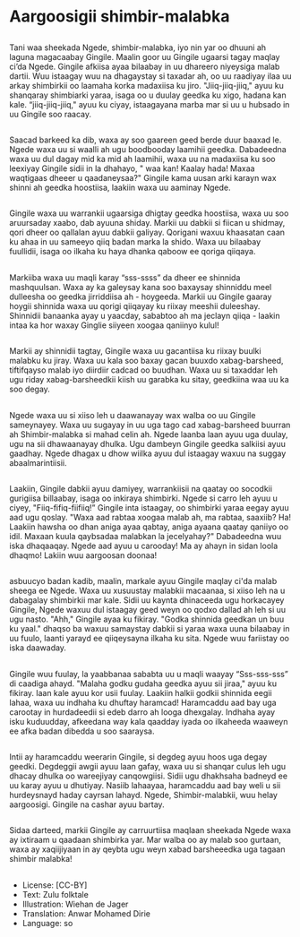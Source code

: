 # Aargoosigii shimbir-malabka

##
Tani waa sheekada Ngede, shimbir-malabka, iyo nin yar oo dhuuni ah laguna magacaabay Gingile. Maalin goor uu Gingile ugaarsi tagay maqlay ci’da Ngede. Gingile afkiisa ayaa bilaabay in uu dhareero niyeysiga malab dartii. Wuu istaagay wuu na dhagaystay si taxadar ah, oo uu raadiyay ilaa uu arkay shimbirkii oo laamaha korka madaxiisa ku jiro. "Jiiq-jiiq-jiiq," ayuu ku shanqaray shimbiarki yaraa, isaga oo u duulay geedka ku xigo, hadana kan kale. “jiiq-jiiq-jiiq," ayuu ku ciyay, istaagayana marba mar si uu u hubsado in uu Gingile soo raacay.

##
Saacad barkeed ka dib, waxa ay soo gaareen geed berde duur baaxad le. Ngede waxa uu si waalli ah ugu boodbooday laamihii geedka. Dabadeedna waxa uu dul dagay mid ka mid ah laamihii, waxa uu na madaxiisa ku soo leexiyay Gingile sidii in la dhahayo, " waa kan! Kaalay hada! Maxaa waqtigaas dheeer u qaadaneysaa?" Gingile kama uusan arki karayn wax shinni ah geedka hoostiisa, laakiin waxa uu aaminay Ngede.

##
Gingile waxa uu warrankii ugaarsiga dhigtay geedka hoostiisa, waxa uu soo aruursaday xaabo, dab ayuuna shiday. Markii uu dabkii si fiican u shidmay, qori dheer oo qallalan ayuu dabkii galiyay. Qorigani waxuu khaasatan caan ku ahaa in uu sameeyo qiiq badan marka la shido. Waxa uu bilaabay fuullidii, isaga oo ilkaha ku haya dhanka qaboow ee qoriga qiiqaya.

##
Markiiba waxa uu maqli karay “sss-ssss” da dheer ee shinnida mashquulsan. Waxa ay ka galeysay kana soo baxaysay shinniddu meel dulleesha oo geedka jirriddiisa ah - hoygeeda. Markii uu Gingile gaaray hoygii shinnida waxa uu qorigi qiiqayay ku riixay meeshii duleeshay. Shinnidii banaanka ayay u yaacday, sababtoo ah ma jeclayn qiiqa - laakin intaa ka hor waxay Ginglie siiyeen xoogaa qaniinyo kulul!

##
Markii ay shinnidii tagtay, Gingile waxa uu gacantiisa ku riixay buulki malabku ku jiray. Waxa uu kala soo baxay gacan buuxdo xabag-barsheed, tiftifqayso malab iyo diirdiir cadcad oo buudhan. Waxa uu si taxaddar leh ugu riday xabag-barsheedkii kiish uu garabka ku sitay, geedkiina waa uu ka soo degay.

##
Ngede waxa uu si xiiso leh u daawanayay wax walba oo uu Gingile sameynayey. Waxa uu sugayay in uu uga tago cad xabag-barsheed buurran ah Shimbir-malabka si mahad celin ah. Ngede laanba laan ayuu uga duulay, ugu na sii dhawaanayay dhulka. Ugu dambeyn Gingile geedka salkiisi ayuu gaadhay. Ngede dhagax u dhow wiilka ayuu dul istaagay waxuu na suggay abaalmarintiisii.

##
Laakiin, Gingile dabkii ayuu damiyey, warrankiisii na qaatay oo socodkii gurigiisa billaabay, isaga oo inkiraya shimbirki. Ngede si carro leh ayuu u ciyey, "Fiiq-fifiq-fiifiiq!” Gingile inta istaagay, oo shimbirki yaraa eegay ayuu aad ugu qoslay. "Waxa aad rabtaa xoogaa malab ah, ma rabtaa, saaxiib? Ha! Laakiin hawsha oo dhan aniga ayaa qabtay, aniga ayaana qaatay qaniiyo oo idil. Maxaan kuula qaybsadaa malabkan la jecelyahay?" Dabadeedna wuu iska dhaqaaqay. Ngede aad ayuu u carooday! Ma ay ahayn in sidan loola dhaqmo! Lakiin wuu aargoosan doonaa!

##
asbuucyo badan kadib, maalin, markale ayuu Gingile maqlay ci'da malab sheega ee Ngede. Waxa uu xusuustay malabkii macaanaa, si xiiso leh na u dabagalay shimbirkii mar kale. Sidii uu kaynta dhinaceeda ugu horkacayey Gingile, Ngede waxuu dul istaagay geed weyn oo qodxo dallad ah leh si uu ugu nasto. "Ahh," Gingile ayaa ku fikiray. "Godka shinnida geedkan un buu ku yaal." dhaqso ba waxuu samaystay dabkii si yaraa waxa uuna bilaabay in uu fuulo, laanti yarayd ee qiiqeysayna ilkaha ku sita. Ngede wuu fariistay oo iska daawaday.

##
Gingile wuu fuulay, la yaabbanaa sababta uu u maqli waayay “Sss-sss-sss” di caadiga ahayd. "Malaha godku gudaha geedka ayuu sii jiraa," ayuu ku fikiray. laan kale ayuu kor usii fuulay. Laakiin halkii godkii shinnida eegii lahaa, waxa uu indhaha ku dhuftay haramcad! Haramcaddu aad bay uga carootay in hurdadeedii si edeb darro ah looga dhexgalay. Indhaha ayay isku kuduudday, afkeedana way kala qaadday iyada oo ilkaheeda waaweyn ee afka badan dibedda u soo saaraysa.

##
Intii ay haramcaddu weerarin Gingile, si degdeg ayuu hoos uga degay geedki. Degdeggii awgii ayuu laan gafay, waxa uu si shanqar culus leh ugu dhacay dhulka oo wareejiyay canqowgiisi. Sidii ugu dhakhsaha badneyd ee uu karay ayuu u dhutiyay. Nasiib lahaayaa, haramcaddu aad bay weli u sii hurdeysnayd haday cayrsan lahayd. Ngede, Shimbir-malabkii, wuu helay aargoosigi. Gingile na cashar ayuu bartay.

##
Sidaa darteed, markii Gingile ay carruurtiisa maqlaan sheekada Ngede waxa ay ixtiraam u qaadaan shimbirka yar. Mar walba oo ay malab soo gurtaan, waxa ay xaqiijiyaan in ay qeybta ugu weyn xabad barsheeedka uga tagaan shimbir malabka!

##
* License: [CC-BY]
* Text: Zulu folktale
* Illustration: Wiehan de Jager
* Translation: Anwar Mohamed Dirie
* Language: so

